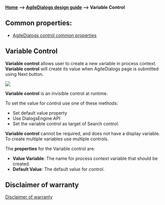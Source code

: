__[Home](/) --> [AgileDialogs design guide](/guides/AgileDialogs-DesignGuide.md) --> Variable Control__

## Common properties:

- [AgileDialogs control common properties](ControlCommonProperties.md)

## Variable Control

**Variable control** allows user to create a new variable in process context.  
**Variable control** will create its value when AgileDialogs page is submitted using Next button.

![](../media/AgileDialogsDesignGuide/VariableControl_01.png)

**Variable control** is an invisible control at runtime.

To set the value for control use one of these methods:
-	Set default value property
-	Use DialogsEngine API
-	Set the variable control as target of Search control. 

**Variable control** cannot be required, and does not have a display variable.
To create multiple variables use multiple controls.

The **properties** for the Variable control are:

- **Value Variable**: The name for process context variable that should be created.
- **Default Value**: The default value for control.

## Disclaimer of warranty

[Disclaimer of warranty](DisclaimerOfWarranty.md)
